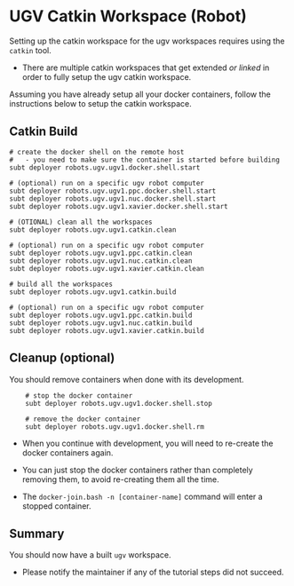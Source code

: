 # UGV Catkin Workspace (Robot)

Setting up the catkin workspace for the ugv workspaces requires using the `catkin` tool.

- There are multiple catkin workspaces that get extended *or linked* in order to fully setup the ugv catkin workspace.

Assuming you have already setup all your docker containers, follow the instructions below to setup the catkin workspace.

## Catkin Build

```text
# create the docker shell on the remote host
#   - you need to make sure the container is started before building
subt deployer robots.ugv.ugv1.docker.shell.start

# (optional) run on a specific ugv robot computer
subt deployer robots.ugv.ugv1.ppc.docker.shell.start
subt deployer robots.ugv.ugv1.nuc.docker.shell.start
subt deployer robots.ugv.ugv1.xavier.docker.shell.start

# (OTIONAL) clean all the workspaces
subt deployer robots.ugv.ugv1.catkin.clean

# (optional) run on a specific ugv robot computer
subt deployer robots.ugv.ugv1.ppc.catkin.clean
subt deployer robots.ugv.ugv1.nuc.catkin.clean
subt deployer robots.ugv.ugv1.xavier.catkin.clean

# build all the workspaces
subt deployer robots.ugv.ugv1.catkin.build

# (optional) run on a specific ugv robot computer
subt deployer robots.ugv.ugv1.ppc.catkin.build
subt deployer robots.ugv.ugv1.nuc.catkin.build
subt deployer robots.ugv.ugv1.xavier.catkin.build
```

## Cleanup (optional)

You should remove containers when done with its development.

        # stop the docker container
        subt deployer robots.ugv.ugv1.docker.shell.stop

        # remove the docker container
        subt deployer robots.ugv.ugv1.docker.shell.rm

- When you continue with development, you will need to re-create the docker containers again.

- You can just stop the docker containers rather than completely removing them, to avoid re-creating them all the time.

- The `docker-join.bash -n [container-name]` command will enter a stopped container.

## Summary

You should now have a built `ugv` workspace.

- Please notify the maintainer if any of the tutorial steps did not succeed.

